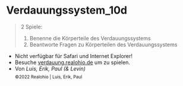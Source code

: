 # Verdauungssystem_10d

> 2 Spiele:
>   1. Benenne die Körperteile des Verdauungssystems
>   2. Beantworte Fragen zu Körperteilen des Verdauungssystems

* Nicht verfügbar für Safari und Internet Explorer!
* Besuche [verdauung.realohio.de](http://verdauung.realohio.de/ "Title") um zu spielen.
* Von *Luis, Erik, Paul (& Levin)*
<br> <sub> &copy;2022 Realohio | Luis, Erik, Paul </sub>
